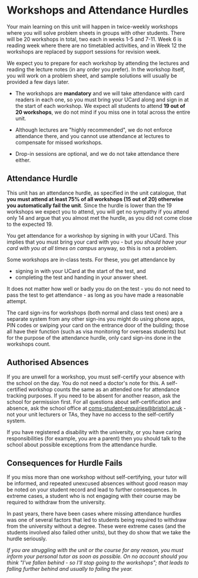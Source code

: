 # Workshops and Attendance Hurdles

Your main learning on this unit will happen in twice-weekly workshops where you will solve problem sheets in groups with other students. There will be 20 workshops in total, two each in weeks 1-5 and 7-11. Week 6 is reading week where there are no timetabled activities, and in Week 12 the workshops are replaced by support sessions for revision week.

We expect you to prepare for each workshop by attending the lectures and reading the lecture notes (in any order you prefer). In the workshop itself, you will work on a problem sheet, and sample solutions will usually be provided a few days later.

  - The workshops are **mandatory** and we will take attendance with card readers in each one, so you must bring your UCard along and sign in at the start of each workshop. We expect all students to attend **19 out of 20 workshops**, we do not mind if you miss one in total across the entire unit. 

  - Although lectures are "highly recommended", we do not enforce attendance there, and you cannot use attendance at lectures to compensate for missed workshops.

  - Drop-in sessions are optional, and we do not take attendance there either.

## Attendance Hurdle

This unit has an attendance hurdle, as specified in the unit catalogue, that **you must attend at least 75% of all workshops (15 out of 20) otherwise you automatically fail the unit**. Since the hurdle is lower than the 19 workshops we expect you to attend, you will get no sympathy if you attend only 14 and argue that you almost met the hurdle, as you did not come close to the expected 19.

You get attendance for a workshop by signing in with your UCard. This implies that you must bring your card with you - but _you should have your card with you at all times on campus_ anyway, so this is not a problem.

Some workshops are in-class tests. For these, you get attendance by 
  - signing in with your UCard at the start of the test, and
  - completing the test and handing in your answer sheet.
  
It does not matter how well or badly you do on the test - you do not need to pass the test to get attendance - as long as you have made a reasonable attempt.

The card sign-ins for workshops (both normal and class test ones) are a separate system from any other sign-ins you might do using phone apps, PIN codes or swiping your card on the entrance door of the building; those all have their function (such as visa monitoring for overseas students) but for the purpose of the attendance hurdle, only card sign-ins done in the workshops count.

## Authorised Absences

If you are unwell for a workshop, you must self-certify your absence with the school on the day. You do not need a doctor's note for this. A self-certified workshop counts the same as an attended one for attendance tracking purposes. If you need to be absent for another reason, ask the school for permission first. For all questions about self-certification and absence, ask the school office at [coms-student-enquiries@bristol.ac.uk](mailto:coms-student-enquiries@bristol.ac.uk) - not your unit lecturers or TAs, they have no access to the self-certify system.

If you have registered a disability with the university, or you have caring responsibilities (for example, you are a parent) then you should talk to the school about possible exceptions from the attendance hurdle.

## Consequences for Hurdle Fails

If you miss more than one workshop without self-certifying, your tutor will be informed, and repeated unexcused absences without good reason may be noted on your student record and lead to further consequences. In extreme cases, a student who is not engaging with their course may be required to withdraw from the university.

In past years, there have been cases where missing attendance hurdles was one of several factors that led to students being required to withdraw from the university without a degree. These were extreme cases (and the students involved also failed other units), but they do show that we take the hurdle seriously.

_If you are struggling with the unit or the course for any reason, you must inform your personal tutor as soon as possible. On no account should you think "I've fallen behind - so I'll stop going to the workshops"; that leads to falling further behind and usually to failing the year._
